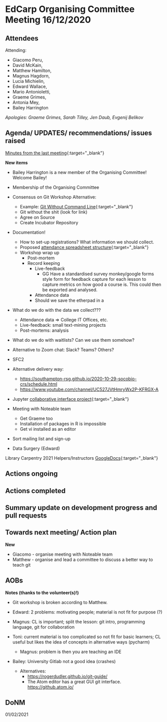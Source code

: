 # EdCarp Organising Committee Meeting 16/12/2020

## Attendees

Attending: 

* Giacomo Peru, 
* David McKain, 
* Matthew Hamilton, 
* Magnus Hagdorn, 
* Lucia Michielin, 
* Edward Wallace, 
* Mario Antonioletti, 
* Graeme Grimes, 
* Antonia Mey, 
* Bailey Harrington

_Apologies: Graeme Grimes, Sarah Tilley, Jen Daub, Evgenij Belikov_

## Agenda/ UPDATES/ recommendations/ issues raised

[Minutes from the last meeting](https://github.com/edcarp/organising-committee/blob/EdCarp-OrgCom-minutes-Rob/minutes/2029-10-20-EdCarp-Organising-Committee.md){:target="_blank"}

**New items**

* Bailey Harrington is a new member of the Organising Committee! Welcome Bailey!
* Membership of the Organising Committee
* Consensus on Git Workshop Alternative: 
  * Example: [Git Without Command Line](https://rogerdudler.github.io/git-guide/){:target="_blank"}
  * Git without the shit (look for link)
  * Agree on Source
  * Create Incubator Repository

* Documentation!
  * How to set-up registrations? What information we should collect.
  * Proposed [attendance spreadsheet structure](https://uoe-my.sharepoint.com/:x:/g/personal/lmichiel_ed_ac_uk/EVCJ6dE9Ct9KtnDyI6aTUk4B6k7hLQoGIhFp3p7yIP90eg?e=J7v8Xv){:target="_blank"} 
  * Workshop wrap up
    * Post-mortem
    * Record keeping
      * Live-feedback
        * GG Have a standardised survey monkey/google forms style form for feedback capture for each lesson to capture metrics on how good a course is. This could then be exported and analysed.
      * Attendance data
      * Should we save the etherpad in a 
* What do we do with the data we collect???
  * Attendance data => College IT Offices, etc.
  * Live-feedback: small text-mining projects
  * Post-mortems: analysis
* What do we do with waitlists? Can we use them somehow?
* Alternative to Zoom chat: Slack? Teams? Others?
* SFC2
* Alternative delivery way:
  * https://southampton-rsg.github.io/2020-10-29-socobio-crs/schedule.html
  * https://www.youtube.com/channel/UC527JVtHmryWx2P-KFRGX-A 
* Jupyter [collaborative interface project](https://github.com/jupyterlab/rtc){:target="_blank"} 
* Meeting with Noteable team
  * Get Graeme too
  * Installation of packages in R is impossible
  * Get vi installed as an editor
* Sort mailing list and sign-up
* Data Surgery (Edward)

Library Carpentry 2021 Helpers/Instructors [GoogleDocs](https://docs.google.com/document/d/1lMdwwRl5u96Okzrf72xnqEv4HOjgRy1AlaqABbNR4p8/edit?usp=sharing){:target="_blank"} 



## Actions ongoing


## Actions completed

## Summary update on development progress and pull requests

## Towards next meeting/ Action plan

**New**

* Giacomo - organise meeting with Noteable team
* Matthew - organise and lead a committee to discuss a better way to teach git


## AOBs

**Notes (thanks to the volunteer(s)!)**

* Git workshop is broken according to Matthew. 
* Edward: 2 problems: motivating people; material is not fit for purpose (?)
* Magnus: CL is important; split the lesson: git intro, programming language, git for collaboration
* Toni: current material is too complicated so not fit for basic learners; CL useful but likes the idea of concepts in alternative ways (pycharm)
  * Magnus: problem is then you are teaching an IDE
* Bailey: University Gitlab not a good idea (crashes) 

  * Alternatives:
    * https://rogerdudler.github.io/git-guide/
    * The Atom editor has a great GUI git interface. https://github.atom.io/


## DoNM

01/02/2021
